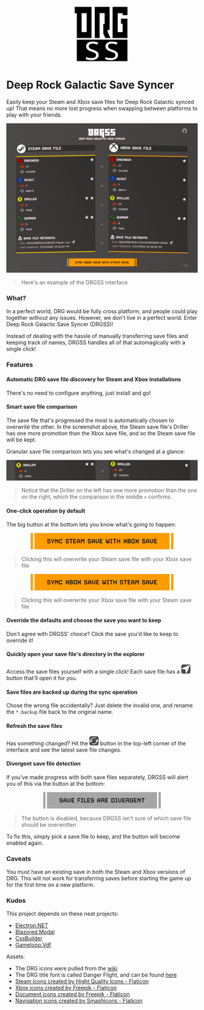 <p align="center"><img src="https://raw.githubusercontent.com/naschorr/deep-rock-galactic-save-syncer/master/resources/images/logo.png" width="150"/></p>

# Deep Rock Galactic Save Syncer
Easily keep your Steam and Xbox save files for Deep Rock Galactic synced up! That means no more lost progress when swapping between platforms to play with your friends.

<p align="center"><img src="https://raw.githubusercontent.com/naschorr/deep-rock-galactic-save-syncer/master/resources/images/example.png" width="800"/></p>

> Here's an example of the DRGSS interface

### What?
In a perfect world, DRG would be fully cross platform, and people could play together without any issues. However, we don't live in a perfect world. Enter Deep Rock Galactic Save Syncer (DRGSS)!

Instead of dealing with the hassle of manually transferring save files and keeping track of names, DRGSS handles all of that automagically with a single click!

### Features
#### Automatic DRG save file discovery for Steam and Xbox installations
There's no need to configure anything, just install and go!

#### Smart save file comparison
The save file that's progressed the most is automatically chosen to overwrite the other. In the screenshot above, the Steam save file's Driller has one more promotion than the Xbox save file, and so the Steam save file will be kept.

Granular save file comparison lets you see what's changed at a glance:

<p align="center"><img src="https://raw.githubusercontent.com/naschorr/deep-rock-galactic-save-syncer/main/resources/images/example_comparison.png" /></p>

> Notice that the Driller on the left has one more promotion than the one on the right, which the comparison in the middle `>` confirms.

#### One-click operation by default
The big button at the bottom lets you know what's going to happen:

<p align="center"><img src="https://raw.githubusercontent.com/naschorr/deep-rock-galactic-save-syncer/main/resources/images/example_button_steam_xbox.png" /></p>

> Clicking this will overwrite your Steam save file with your Xbox save file

<p align="center"><img src="https://raw.githubusercontent.com/naschorr/deep-rock-galactic-save-syncer/main/resources/images/example_button_xbox_steam.png" /></p>

> Clicking this will overwrite your Xbox save file with your Steam save file

#### Override the defaults and choose the save you want to keep
Don't agree with DRGSS' choice? Click the save you'd like to keep to override it!

#### Quickly open your save file's directory in the explorer
Access the save files yourself with a single click! Each save file has a <img src="https://raw.githubusercontent.com/naschorr/deep-rock-galactic-save-syncer/main/resources/icons_high_contrast/arrow_icon.png" width="24" /> button that'll open it for you.

#### Save files are backed up during the sync operation
Chose the wrong file accidentally? Just delete the invalid one, and rename the `*.backup` file back to the original name.

#### Refresh the save files
Has something changed? Hit the <img src="https://raw.githubusercontent.com/naschorr/deep-rock-galactic-save-syncer/main/resources/icons_high_contrast/resupplier_icon.png" width="24" /> button in the top-left corner of the interface and see the latest save file changes.

#### Divergent save file detection
If you've made progress with both save files separately, DRGSS will alert you of this via the button at the bottom:

<p align="center"><img src="https://raw.githubusercontent.com/naschorr/deep-rock-galactic-save-syncer/main/resources/images/example_button_divergent.png" /></p>

> The button is disabled, because DRGSS isn't sure of which save file should be overwritten

To fix this, simply pick a save file to keep, and the button will become enabled again.

### Caveats
You must have an existing save in both the Steam and Xbox versions of DRG. This will not work for transferring saves before starting the game up for the first time on a new platform.

### Kudos
This project depends on these neat projects:
- [Electron.NET](https://github.com/ElectronNET/Electron.NET)
- [Blazored.Modal](https://github.com/Blazored/Modal)
- [CssBuilder](https://github.com/justforfun-click/CssBuilder)
- [Gameloop.Vdf](https://github.com/Shravan2x/Gameloop.Vdf)

Assets:
- The DRG icons were pulled from the [wiki](https://deeprockgalactic.fandom.com/wiki/Deep_Rock_Galactic_Wiki)
- The DRG title font is called Danger Flight, and can be found [here](http://www.iconian.com/fonts2/dangerflight.zip)
- [Steam icons created by Hight Quality Icons - Flaticon](https://www.flaticon.com/free-icons/steam)
- [Xbox icons created by Freepik - Flaticon](https://www.flaticon.com/free-icons/xbox)
- [Document icons created by Freepik - Flaticon](https://www.flaticon.com/free-icons/document)
- [Navigation icons created by Smashicons - Flaticon](https://www.flaticon.com/free-icons/navigation)
